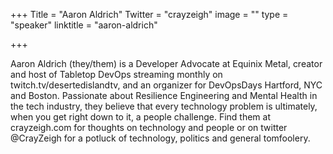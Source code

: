 +++
Title = "Aaron Aldrich"
Twitter = "crayzeigh"
image = ""
type = "speaker"
linktitle = "aaron-aldrich"

+++

Aaron Aldrich (they/them) is a Developer Advocate at Equinix Metal, creator and host of Tabletop DevOps streaming monthly on twitch.tv/desertedislandtv, and an organizer for DevOpsDays Hartford, NYC and Boston. Passionate about Resilience Engineering and Mental Health in the tech industry, they believe that every technology problem is ultimately, when you get right down to it, a people challenge. Find them at crayzeigh.com for thoughts on technology and people or on twitter @CrayZeigh for a potluck of technology, politics and general tomfoolery.
